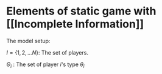 # Elements of static game with [[Incomplete Information]]

The model setup:

$I = \{1,2,...N\}$: The set of players.

$\Theta_i$ : The set of player $i$'s type $\theta_i$

